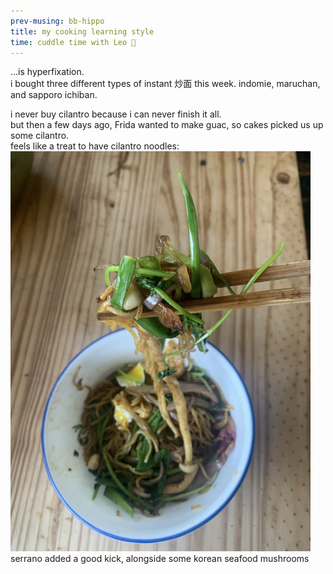 ```yaml
---
prev-musing: bb-hippo
title: my cooking learning style
time: cuddle time with Leo 🐶
---
```

...is hyperfixation.\
i bought three different types of instant 炒面 this week. indomie, maruchan, and sapporo ichiban. 

i never buy cilantro because i can never finish it all.\
but then a few days ago, Frida wanted to make guac, so cakes picked us up some cilantro.\
feels like a treat to have cilantro noodles:
![](/assets/images/cilantro_noods.png "this was a really dank bite")
serrano added a good kick, alongside some korean seafood mushrooms